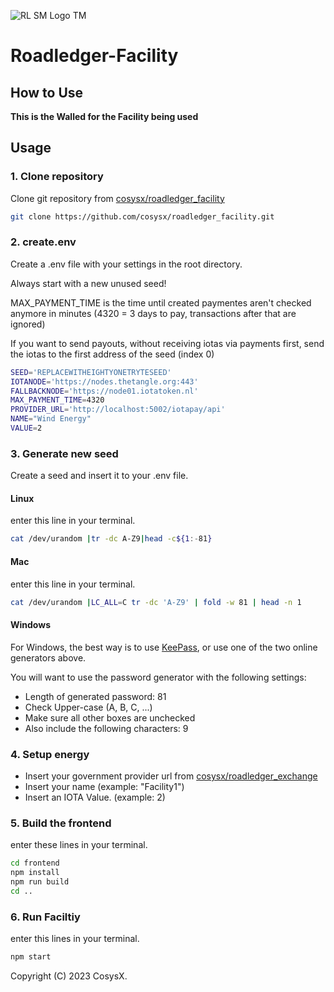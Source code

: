 ![RL SM Logo TM](https://user-images.githubusercontent.com/18197505/212445034-b360b944-cedb-4b45-a2e3-cbe404277b36.png)

# Roadledger-Facility

## How to Use

**This is the Walled for the Facility being used**

## Usage

### 1. Clone repository

Clone git repository from [cosysx/roadledger_facility](https://github.com/cosysx/roadledger_facility)
```bash
git clone https://github.com/cosysx/roadledger_facility.git
```

### 2. create.env

Create a .env file with your settings in the root directory.

Always start with a new unused seed!

MAX_PAYMENT_TIME is the time until created paymentes aren't checked anymore in minutes (4320 = 3 days to pay, transactions after that are ignored)

If you want to send payouts, without receiving iotas via payments first, send the iotas to the first address of the seed (index 0)

```bash
SEED='REPLACEWITHEIGHTYONETRYTESEED'
IOTANODE='https://nodes.thetangle.org:443'
FALLBACKNODE='https://node01.iotatoken.nl'
MAX_PAYMENT_TIME=4320
PROVIDER_URL='http://localhost:5002/iotapay/api'
NAME="Wind Energy"
VALUE=2
```

### 3. Generate new seed

Create a seed and insert it to your .env file.

#### Linux
 enter this line in your terminal.
```bash
cat /dev/urandom |tr -dc A-Z9|head -c${1:-81}
```

#### Mac
 enter this line in your terminal.
```bash
cat /dev/urandom |LC_ALL=C tr -dc 'A-Z9' | fold -w 81 | head -n 1
```

#### Windows
For Windows, the best way is to use [KeePass](https://keepass.info/), or use one of the two online generators above.

You will want to use the password generator with the following settings:

- Length of generated password: 81
- Check Upper-case (A, B, C, ...)
- Make sure all other boxes are unchecked
- Also include the following characters: 9

### 4. Setup energy

- Insert your government provider url from [cosysx/roadledger_exchange](https://github.com/cosysx/roadledger_exchange)
- Insert your name (example: "Facility1")
- Insert an IOTA Value. (example: 2) 

### 5. Build the frontend

enter these lines in your terminal.
```bash
cd frontend
npm install
npm run build
cd ..
```

### 6. Run Faciltiy

enter this lines in your terminal.
```bash
npm start
```

Copyright (C) 2023 CosysX.
